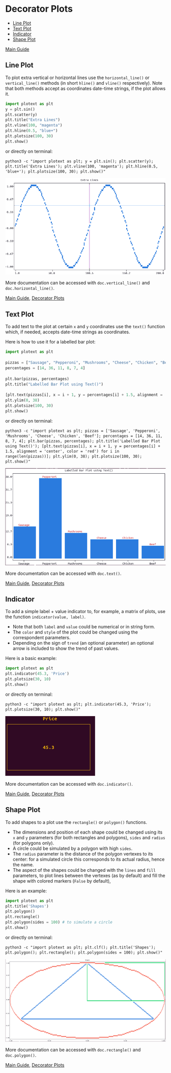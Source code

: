 # Decorator Plots

- [Line Plot](https://github.com/piccolomo/plotext/blob/master/readme/decorator.md#line-plot)
- [Text Plot](https://github.com/piccolomo/plotext/blob/master/readme/decorator.md#text-plot)
- [Indicator](https://github.com/piccolomo/plotext/blob/master/readme/decorator.md#indicator)
- [Shape Plot](https://github.com/piccolomo/plotext/blob/master/readme/decorator.md#shape-plot)

[Main Guide](https://github.com/piccolomo/plotext#guide)

## Line Plot

To plot extra vertical or horizontal lines use the `horizontal_line()` or `vertical_line()` methods (in short `hline()` and `vline()` respectively). Note that both methods accept as coordinates date-time strings, if the plot allows it.

```python
import plotext as plt
y = plt.sin() 
plt.scatter(y)
plt.title("Extra Lines")
plt.vline(100, "magenta")
plt.hline(0.5, "blue+")
plt.plotsize(100, 30)
plt.show()
```

or directly on terminal:

```console
python3 -c "import plotext as plt; y = plt.sin(); plt.scatter(y); plt.title('Extra Lines'); plt.vline(100, 'magenta'); plt.hline(0.5, 'blue+'); plt.plotsize(100, 30); plt.show()"
```

![line](https://raw.githubusercontent.com/piccolomo/plotext/master/data/line.png)

More documentation can be accessed with `doc.vertical_line()` and `doc.horizontal_line()`.

[Main Guide](https://github.com/piccolomo/plotext#guide), [Decorator Plots](https://github.com/piccolomo/plotext/blob/master/readme/decorator.md)

## Text Plot

To add text to the plot at certain `x` and `y` coordinates use the `text()` function which, if needed, accepts date-time strings as coordinates.

Here is how to use it for a labelled bar plot:

```python
import plotext as plt

pizzas = ["Sausage", "Pepperoni", "Mushrooms", "Cheese", "Chicken", "Beef"]
percentages = [14, 36, 11, 8, 7, 4]

plt.bar(pizzas, percentages)
plt.title("Labelled Bar Plot using Text()")

[plt.text(pizzas[i], x = i + 1, y = percentages[i] + 1.5, alignment = 'center', color = 'red') for i in range(len(pizzas))]
plt.ylim(0, 38)
plt.plotsize(100, 30)
plt.show()
```

or directly on terminal:

```console
python3 -c "import plotext as plt; pizzas = ['Sausage', 'Pepperoni', 'Mushrooms', 'Cheese', 'Chicken', 'Beef']; percentages = [14, 36, 11, 8, 7, 4]; plt.bar(pizzas, percentages); plt.title('Labelled Bar Plot using Text()'); [plt.text(pizzas[i], x = i + 1, y = percentages[i] + 1.5, alignment = 'center', color = 'red') for i in range(len(pizzas))]; plt.ylim(0, 38); plt.plotsize(100, 30); plt.show()"
```

![text](https://raw.githubusercontent.com/piccolomo/plotext/master/data/text.png)

More documentation can be accessed with `doc.text()`.

[Main Guide](https://github.com/piccolomo/plotext#guide), [Decorator Plots](https://github.com/piccolomo/plotext/blob/master/readme/decorator.md)

## Indicator

To add a simple label + value indicator to, for example, a matrix of plots, use the function `indicator(value, label)`. 

- Note that both `label` and `value` could be numerical or in string form. 
- The `color` and `style` of the plot could be changed using the correspondent parameters.
- Depending on the sign of `trend` (an optional parameter) an optional arrow is included to show the trend of past values.

Here is a basic example:

```python
import plotext as plt
plt.indicator(45.3, 'Price')
plt.plotsize(30, 10)
plt.show()
```

or directly on terminal:

```console
python3 -c "import plotext as plt; plt.indicator(45.3, 'Price'); plt.plotsize(30, 10); plt.show()"
```

![indicator](https://raw.githubusercontent.com/piccolomo/plotext/master/data/indicator.png)

More documentation can be accessed with `doc.indicator()`.

[Main Guide](https://github.com/piccolomo/plotext#guide), [Decorator Plots](https://github.com/piccolomo/plotext/blob/master/readme/decorator.md)

## Shape Plot

To add shapes to a plot use the `rectangle()` or `polygon()` functions. 

- The dimensions and position of each shape could be changed using its `x` and `y` parameters (for both rectangles and polygons), `sides` and `radius` (for polygons only).
- A circle could be simulated by a polygon with high `sides`.
- The `radius` parameter is the distance of the polygon vertexes to its center: for a simulated circle this corresponds to its actual radius, hence the name.
- The aspect of the shapes could be changed with the `lines` and `fill` parameters, to plot lines between the vertexes (as by default) and fill the shape with colored markers (`False` by default),

Here is an example:

```python
import plotext as plt
plt.title('Shapes')
plt.polygon()
plt.rectangle()
plt.polygon(sides = 100) # to simulate a circle
plt.show()
```

or directly on terminal:

```console
python3 -c "import plotext as plt; plt.clf(); plt.title('Shapes'); plt.polygon(); plt.rectangle(); plt.polygon(sides = 100); plt.show()"
```

![shapes](https://raw.githubusercontent.com/piccolomo/plotext/master/data/shapes.png)

More documentation can be accessed with `doc.rectangle()` and `doc.polygon()`.

[Main Guide](https://github.com/piccolomo/plotext#guide), [Decorator Plots](https://github.com/piccolomo/plotext/blob/master/readme/decorator.md)
